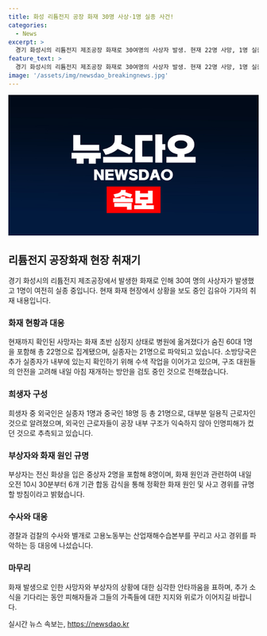 ```yaml
---
title: 화성 리튬전지 공장 화재 30명 사상·1명 실종 사건!
categories:
  - News
excerpt: >
  경기 화성시의 리튬전지 제조공장 화재로 30여명의 사상자 발생. 현재 22명 사망, 1명 실종. 대부분 중국인과 일용직. 소방당국은 실종자 수색 작업 중. 외국인 근로자들의 인명피해 원인으로 내부 구조 미숙 소지. 부상자 8명 중 2명 중상. 화재 원인은 불 발생 직후 폭발 위험성 큰 리튬전지 화재 특성. #리튬전지 #공장화재 #실종
feature_text: >
  경기 화성시의 리튬전지 제조공장 화재로 30여명의 사상자 발생. 현재 22명 사망, 1명 실종. 대부분 중국인과 일용직. 소방당국은 실종자 수색 작업 중. 외국인 근로자들의 인명피해 원인으로 내부 구조 미숙 소지. 부상자 8명 중 2명 중상. 화재 원인은 불 발생 직후 폭발 위험성 큰 리튬전지 화재 특성. #리튬전지 #공장화재 #실종
image: '/assets/img/newsdao_breakingnews.jpg'
---
```


<p><img src="/assets/img/newsdao_breakingnews.jpg" alt="koreaapp 속보" /></p>

<h2 data-ke-size="size26">리튬전지 공장화재 현장 취재기</h2>

<p data-ke-size="size16">경기 화성시의 리튬전지 제조공장에서 발생한 화재로 인해 30여 명의 사상자가 발생했고 1명이 여전히 실종 중입니다. 현재 화재 현장에서 상황을 보도 중인 김유아 기자의 취재 내용입니다.</p>

<h3>화재 현황과 대응</h3>

<p data-ke-size="size16">현재까지 확인된 사망자는 화재 초반 심정지 상태로 병원에 옮겨졌다가 숨진 60대 1명을 포함해 총 22명으로 집계됐으며, 실종자는 21명으로 파악되고 있습니다. 소방당국은 추가 실종자가 내부에 있는지 확인하기 위해 수색 작업을 이어가고 있으며, 구조 대원들의 안전을 고려해 내일 아침 재개하는 방안을 검토 중인 것으로 전해졌습니다.</p>

<h3>희생자 구성</h3>

<p data-ke-size="size16">희생자 중 외국인은 실종자 1명과 중국인 18명 등 총 21명으로, 대부분 일용직 근로자인 것으로 알려졌으며, 외국인 근로자들이 공장 내부 구조가 익숙하지 않아 인명피해가 컸던 것으로 추측되고 있습니다.</p>

<h3>부상자와 화재 원인 규명</h3>

<p data-ke-size="size16">부상자는 전신 화상을 입은 중상자 2명을 포함해 8명이며, 화재 원인과 관련하여 내일 오전 10시 30분부터 6개 기관 합동 감식을 통해 정확한 화재 원인 및 사고 경위를 규명할 방침이라고 밝혔습니다.</p>

<h3>수사와 대응</h3>

<p data-ke-size="size16">경찰과 검찰의 수사와 별개로 고용노동부는 산업재해수습본부를 꾸리고 사고 경위를 파악하는 등 대응에 나섰습니다.</p>

<h3>마무리</h3>

<p data-ke-size="size16">화재 발생으로 인한 사망자와 부상자의 상황에 대한 심각한 안타까움을 표하며, 추가 소식을 기다리는 동안 피해자들과 그들의 가족들에 대한 지지와 위로가 이어지길 바랍니다.</p>
실시간 뉴스 속보는, <a href="https://newsdao.kr" rel="dofollow">https://newsdao.kr</a>


